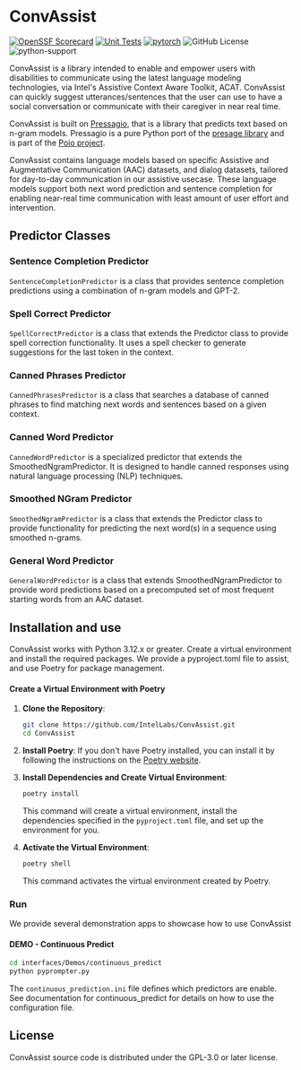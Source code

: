 # ConvAssist
[![OpenSSF Scorecard](https://api.scorecard.dev/projects/github.com/IntelLabs/ConvAssist/badge)](https://scorecard.dev/viewer/?uri=github.com/IntelLabs/ConvAssist)
[![Unit Tests](https://github.com/IntelLabs/ConvAssist/actions/workflows/run_unittests.yaml/badge.svg?branch=covassist-cleanup)](https://github.com/IntelLabs/ConvAssist/actions/workflows/run_unittests.yaml)
[![pytorch](https://img.shields.io/badge/PyTorch-v2.4.1-green?logo=pytorch)](https://pytorch.org/get-started/locally/)
![GitHub License](https://img.shields.io/github/license/IntelLabs/ConvAssist)
![python-support](https://img.shields.io/badge/Python-3.12-3?logo=python)


ConvAssist is a library intended to enable and empower users with disabilities to communicate using the latest language modeling technologies, via Intel's Assistive Context Aware Toolkit, ACAT. ConvAssist can quickly suggest utterances/sentences that the user can use to have a social conversation or communicate with their caregiver in near real time. 

ConvAssist is built on [Pressagio](https://github.com/Poio-NLP/pressagio), that is a library that predicts text based on n-gram models. Pressagio is a pure Python port of the [presage library](https://presage.sourceforge.io) and is part of the [Poio project](https://www.poio.eu).  

ConvAssist contains language models based on specific Assistive and Augmentative Communication (AAC) datasets, and dialog datasets, tailored for day-to-day communication in our assistive usecase. These language models support both next word prediction and sentence completion for enabling near-real time communication with least amount of user effort and intervention. 

## Predictor Classes

### Sentence Completion Predictor
```SentenceCompletionPredictor``` is a class that provides sentence completion predictions using a combination of n-gram models and GPT-2.

### Spell Correct Predictor
```SpellCorrectPredictor``` is a class that extends the Predictor class to provide spell correction functionality. It uses a spell checker to generate suggestions for the last token in the context.

### Canned Phrases Predictor
```CannedPhrasesPredictor``` is a class that searches a database of canned phrases to find matching next words and sentences based on a given context. 

### Canned Word Predictor
```CannedWordPredictor``` is a specialized predictor that extends the SmoothedNgramPredictor.  It is designed to handle canned responses using natural language processing (NLP) techniques.

### Smoothed NGram Predictor
```SmoothedNgramPredictor``` is a class that extends the Predictor class to provide functionality for predicting the next word(s) in a sequence using smoothed n-grams.

### General Word Predictor
```GeneralWordPredictor``` is a class that extends SmoothedNgramPredictor to provide word predictions based on a precomputed set of most frequent starting words from an AAC dataset.

## Installation and use
ConvAssist works with Python 3.12.x or greater. Create a virtual environment and install the required packages.  We provide a pyproject.toml file to assist, and use Poetry for package management.

#### Create a Virtual Environment with Poetry

1. **Clone the Repository**:
    ```sh
    git clone https://github.com/IntelLabs/ConvAssist.git
    cd ConvAssist
    ```

2. **Install Poetry**:
    If you don't have Poetry installed, you can install it by following the instructions on the [Poetry website](https://python-poetry.org/docs/#installation).

3. **Install Dependencies and Create Virtual Environment**:
    ```sh
    poetry install
    ```

    This command will create a virtual environment, install the dependencies specified in the `pyproject.toml` file, and set up the environment for you.

4. **Activate the Virtual Environment**:
    ```sh
    poetry shell
    ```

    This command activates the virtual environment created by Poetry.

### Run
We provide several demonstration apps to showcase how to use ConvAssist

#### DEMO - Continuous Predict

``` sh
cd interfaces/Demos/continuous_predict
python pyprompter.py
```

The `continuous_prediction.ini` file defines which predictors are enable.  See documentation for continuous_predict for details on how to use the configuration file.

## License
ConvAssist source code is distributed under the GPL-3.0 or later license.
